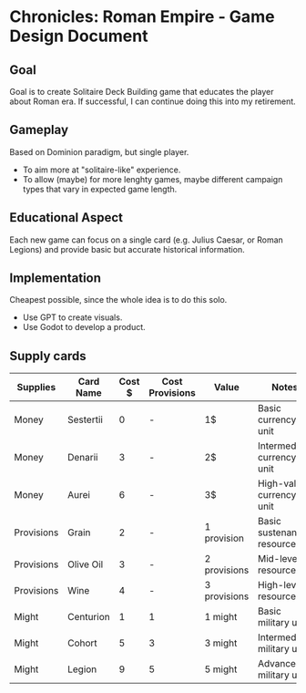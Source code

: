 # Chronicles: Roman Empire - Game Design Document

## Goal
Goal is to create Solitaire Deck Building game that educates the player about Roman era. If successful, I can continue doing this into my retirement.

## Gameplay
Based on Dominion paradigm, but single player. 
- To aim more at "solitaire-like" experience.
- To allow (maybe) for more lenghty games, maybe different campaign types that vary in expected game length.

## Educational Aspect
Each new game can focus on a single card (e.g. Julius Caesar, or Roman Legions) and provide basic but accurate historical information.

## Implementation
Cheapest possible, since the whole idea is to do this solo.
- Use GPT to create visuals.
- Use Godot to develop a product.

## Supply cards

| Supplies    | Card Name   | Cost $ | Cost Provisions | Value       | Notes                        |
|-------------|-------------|--------|-----------------|-------------|------------------------------|
| Money       | Sestertii   | 0      | -               | 1$          | Basic currency unit          |
| Money       | Denarii     | 3      | -               | 2$          | Intermediate currency unit   |
| Money       | Aurei       | 6      | -               | 3$          | High-value currency unit     |
| Provisions  | Grain       | 2      | -               | 1 provision | Basic sustenance resource    |
| Provisions  | Olive Oil   | 3      | -               | 2 provisions| Mid-level resource           |
| Provisions  | Wine        | 4      | -               | 3 provisions| High-level resource          |
| Might       | Centurion   | 1      | 1               | 1 might     | Basic military unit          |
| Might       | Cohort      | 5      | 3               | 3 might     | Intermediate military unit   |
| Might       | Legion      | 9      | 5               | 5 might     | Advanced military unit       |
